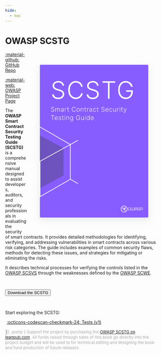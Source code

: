 ```yaml
---
hide:
  - toc
---
```


# OWASP SCSTG

<img src="../assets/scstg_cover.png" align="right" style="border-radius: 3px; margin: 3em; box-shadow: rgba(149, 157, 165, 0.2) 0px 8px 24px;" width="350px" />

<a href="https://github.com/OWASP/owasp-scstg/">:material-github: GitHub Repo</a>

<a href="https://owasp.org/owasp-scstg">:material-web: OWASP Project Page</a>

The **OWASP Smart Contract Security Testing Guide (SCSTG)** is a comprehensive manual designed to assist developers, auditors, and security professionals in evaluating the security of smart contracts. It provides detailed methodologies for identifying, verifying, and addressing vulnerabilities in smart contracts across various risk categories. The guide includes examples of common security flaws, methods for detecting these issues, and strategies for mitigating or eliminating the risks. 

It describes technical processes for verifying the controls listed in the [OWASP SCSVS](https://scs.owasp.org/SCSVS) through the weaknesses defined by the [OWASP SCWE](https://scs.owasp.org/SCWE).

<br>

<button class="scs-button" onclick="window.location.href='https://github.com/OWASP/owasp-scstg/releases/download/v0.0.1/OWASP_Smart_Contract_Security_Testing_Guide_v0.0.1.pdf';"> Download the SCSTG</button>

<br>

Start exploring the SCSTG:

<a href="/SCSTG/tests/" class="md-button md-button--primary" style="margin: 5px; min-width: 12em; text-align: center;">:octicons-codescan-checkmark-24:  Tests (v1)</a>


<span style="color: darkgray; font-size: small"> :blue_heart:{ .pump } Support the project by purchasing the [OWASP SCSTG on leanpub.com](https://leanpub.com/owasp-scstg). All funds raised through sales of this book go directly into the project budget and will be used to for technical editing and designing the book and fund production of future releases.</span>

<br>
